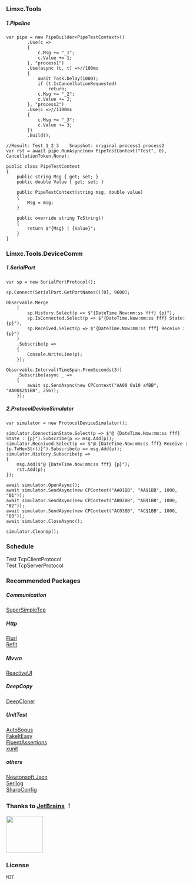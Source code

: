 ### Limxc.Tools
##### 1.Pipeline

    var pipe = new PipeBuilder<PipeTestContext>()
            .Use(c =>
            {
                c.Msg += "_1";
                c.Value += 1;
            }, "process1")
            .Use(async (c, t) =>//100ms
            {
                await Task.Delay(1000);
                if (t.IsCancellationRequested) 
                    return;
                c.Msg += "_2";
                c.Value += 2;
            }, "process2")
            .Use(c =>//1100ms
            {
                c.Msg += "_3"; 
                c.Value += 3;
            }) 
            .Build();
    
    //Result: Test_1_2_3    Snapshot: original process1 process2
    var rst = await pipe.RunAsync(new PipeTestContext("Test", 0), CancellationToken.None); 
    
    public class PipeTestContext
    {
        public string Msg { get; set; }
        public double Value { get; set; }
    
        public PipeTestContext(string msg, double value)
        {
            Msg = msg;
        }
    
        public override string ToString()
        {
            return $"{Msg} | {Value}";
        }
    }

### Limxc.Tools.DeviceComm
##### 1.SerialPort 

    var sp = new SerialPortProtocol();
    
    sp.Connect(SerialPort.GetPortNames()[0], 9600);
    
    Observable.Merge
        (
            sp.History.Select(p => $"{DateTime.Now:mm:ss fff} {p}"),
            sp.IsConnected.Select(p => $"{DateTime.Now:mm:ss fff} State: {p}"),
            sp.Received.Select(p => $"{DateTime.Now:mm:ss fff} Receive : {p}")
        )
        .Subscribe(p =>
        {
            Console.WriteLine(p);
        });
    
    Observable.Interval(TimeSpan.FromSeconds(3))
        .Subscribe(async _ =>
        {
            await sp.SendAsync(new CPContext("AA00 0a10 afBB", "AA00$2$1BB", 256));
        });

##### 2.ProtocolDeviceSimulator

    var simulator = new ProtocolDeviceSimulator();
    
    simulator.ConnectionState.Select(p => $"@ {DateTime.Now:mm:ss fff} State : {p}").Subscribe(p => msg.Add(p));
    simulator.Received.Select(p => $"@ {DateTime.Now:mm:ss fff} Receive : {p.ToHexStr()}").Subscribe(p => msg.Add(p));
    simulator.History.Subscribe(p =>
    {
        msg.Add($"@ {DateTime.Now:mm:ss fff} {p}");
        rst.Add(p);
    });
    
    await simulator.OpenAsync();
    await simulator.SendAsync(new CPContext("AA01BB", "AA$1BB", 1000, "01"));
    await simulator.SendAsync(new CPContext("AB02BB", "AB$1BB", 1000, "02"));
    await simulator.SendAsync(new CPContext("AC03BB", "AC$1BB", 1000, "03")); 
    await simulator.CloseAsync();
    
    simulator.CleanUp(); 

### Schedule
Test TcpClientProtocol  
Test TcpServerProtocol

### Recommended Packages 
##### Communication
[SuperSimpleTcp](https://github.com/jchristn/simpletcp)   
##### Http
[Flurl](https://flurl.dev/)  
[Refit](https://reactiveui.github.io/refit/)  
##### Mvvm
[ReactiveUI](https://reactiveui.net/)  
##### DeepCopy
[DeepCloner](https://github.com/force-net/DeepCloner)  
##### UnitTest
[AutoBogus](https://github.com/nickdodd79/AutoBogus)  
[FakeItEasy](https://fakeiteasy.github.io/)  
[FluentAssertions](https://www.fluentassertions.com/)  
[xunit](https://github.com/xunit/xunit)  
##### others
[Newtonsoft.Json](https://www.newtonsoft.com/json)  
[Serilog](https://github.com/serilog/)  
[SharpConfig](https://github.com/cemdervis/SharpConfig)  

### Thanks to [JetBrains](https://jb.gg/OpenSource) ！  
<img src="https://www.jetbrains.com/shop/static/images/jetbrains-logo-inv.svg" height="100">     

### License
    MIT